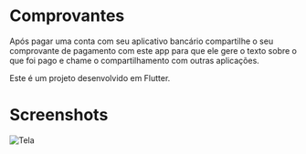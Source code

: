 # Comprovantes

Após pagar uma conta com seu aplicativo bancário compartilhe o seu comprovante de pagamento com este app para que ele gere o texto sobre o que foi pago e chame o compartilhamento com outras aplicações.

Este é um projeto desenvolvido em Flutter.

# Screenshots

![Tela]([http://url/to/img.png](https://github.com/fabiogia/comprovantes/blob/main/assets/comprovante.png)https://github.com/fabiogia/comprovantes/blob/main/assets/comprovante.png "Tela do Comprovantes")
